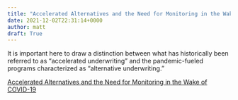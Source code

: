 ```yaml
---
title: "Accelerated Alternatives and the Need for Monitoring in the Wake of COVID-19"
date: 2021-12-02T22:31:14+0000
author: matt
draft: True
---
```

It is important here to draw a distinction between what has historically been referred to as “accelerated underwriting” and the pandemic-fueled programs characterized as “alternative underwriting.”
 

[ Accelerated Alternatives and the Need for Monitoring in the Wake of COVID-19 ]( https://www.rgare.com/knowledge-center/media/articles/accelerated-alternatives-and-the-need-for-monitoring-in-the-wake-of-covid-19 )
